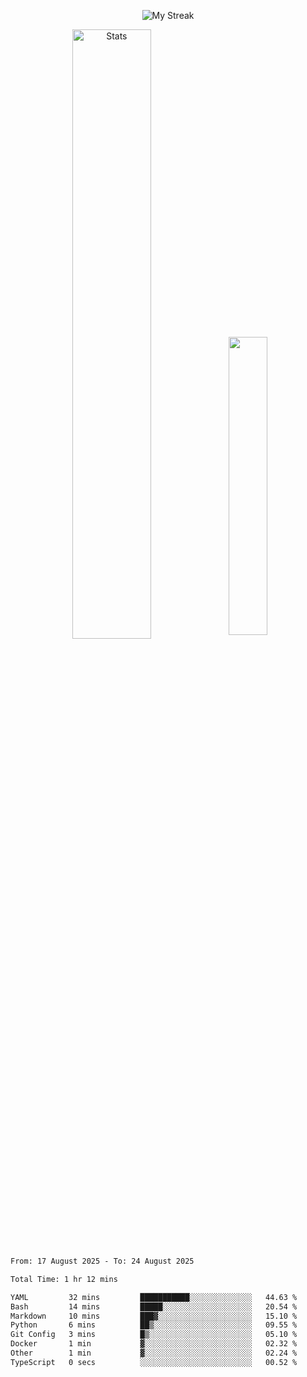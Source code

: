 <p align="center">
<picture>
  <source media="(prefers-color-scheme: dark)" srcset="http://github-readme-streak-stats.herokuapp.com?user=semolik&theme=dark&hide_border=true&background=DD272700">
  <img alt="My Streak" src="http://github-readme-streak-stats.herokuapp.com?user=semolik&hide_border=true">
</picture>
</p>
<div align="center">
  <picture>
    <source media="(prefers-color-scheme: dark)" srcset="https://github-readme-stats.vercel.app/api?username=semolik&show_icons=true&bg_color=DD272700&hide_border=true&theme=dark">
        <img alt="Stats" src="https://github-readme-stats.vercel.app/api?username=semolik&show_icons=true&bg_color=DD272700&hide_border=true" width="50%" >
  </picture>
  <sup>
  <picture>
  <source media="(prefers-color-scheme: dark)" srcset="https://github-readme-stats.vercel.app/api/top-langs/?username=semolik&layout=compact&hide_border=true&bg_color=DD272700&theme=dark">
  <img src="https://github-readme-stats.vercel.app/api/top-langs/?username=semolik&layout=compact&hide_border=true" width="35%" />
  </picture>
  </sup>
</div>
<!--START_SECTION:waka-->

```txt
From: 17 August 2025 - To: 24 August 2025

Total Time: 1 hr 12 mins

YAML         32 mins         ███████████░░░░░░░░░░░░░░   44.63 %
Bash         14 mins         █████░░░░░░░░░░░░░░░░░░░░   20.54 %
Markdown     10 mins         ███▓░░░░░░░░░░░░░░░░░░░░░   15.10 %
Python       6 mins          ██▒░░░░░░░░░░░░░░░░░░░░░░   09.55 %
Git Config   3 mins          █▒░░░░░░░░░░░░░░░░░░░░░░░   05.10 %
Docker       1 min           ▓░░░░░░░░░░░░░░░░░░░░░░░░   02.32 %
Other        1 min           ▓░░░░░░░░░░░░░░░░░░░░░░░░   02.24 %
TypeScript   0 secs          ░░░░░░░░░░░░░░░░░░░░░░░░░   00.52 %
```

<!--END_SECTION:waka-->

